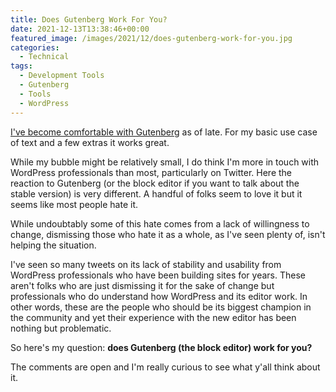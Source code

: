 ```yaml
---
title: Does Gutenberg Work For You?
date: 2021-12-13T13:38:46+00:00
featured_image: /images/2021/12/does-gutenberg-work-for-you.jpg
categories:
  - Technical
tags:
  - Development Tools
  - Gutenberg
  - Tools
  - WordPress
---
```


[I've become comfortable with Gutenberg][1] as of late. For my basic use case of text and a few extras it works great.

While my bubble might be relatively small, I do think I'm more in touch with WordPress professionals than most, particularly on Twitter. Here the reaction to Gutenberg (or the block editor if you want to talk about the stable version) is very different. A handful of folks seem to love it but it seems like most people hate it.

While undoubtably some of this hate comes from a lack of willingness to change, dismissing those who hate it as a whole, as I've seen plenty of, isn't helping the situation.

I've seen so many tweets on its lack of stability and usability from WordPress professionals who have been building sites for years. These aren't folks who are just dismissing it for the sake of change but professionals who do understand how WordPress and its editor work. In other words, these are the people who should be its biggest champion in the community and yet their experience with the new editor has been nothing but problematic.

So here's my question: **does Gutenberg (the block editor) work for you?**

The comments are open and I'm really curious to see what y'all think about it.

 [1]: /2021/11/making-my-peace-with-gutenberg/